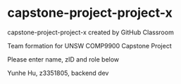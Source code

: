 # capstone-project-project-x
capstone-project-project-x created by GitHub Classroom

Team formation for UNSW COMP9900 Capstone Project

Please enter name, zID and role below

Yunhe Hu, z3351805, backend dev
